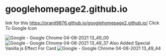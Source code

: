 # googlehomepage2.github.io
link for this
https://pranit9876.github.io/googlehomepage2.github.io/
Click To Google Icon





![Google - Google Chrome 04-08-2021 13_49_00](https://user-images.githubusercontent.com/87072216/128147455-b0997455-0f2f-4e7f-8a35-92a077bd1932.png)
![Google - Google Chrome 04-08-2021 13_49_37](https://user-images.githubusercontent.com/87072216/128147493-c3551e1d-1f45-4fe0-ba7f-4a59e964ee3a.png)
Also Added Special Vanilla js Effect For Card
![Google - Google Chrome 04-08-2021 13_49_44](https://user-images.githubusercontent.com/87072216/128147666-e63dba75-a14c-4504-8567-859e30e0ecf4.png)



